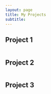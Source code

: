 ```yaml
---
layout: page
title: My Projects
subtitle: 
---
```

## Project 1

![]()

## Project 2

![]()

## Project 3

![]()
